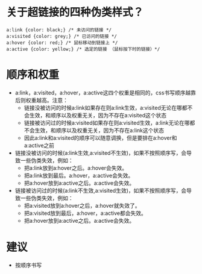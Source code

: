 # 关于超链接的四种伪类样式？
```
a:link {color: black;} /* 未访问的链接 */
a:visited {color: grey;} /* 已访问的链接 */
a:hover {color: red;} /* 鼠标移动到链接上 */
a:active {color: yellow;} /* 选定的链接 （鼠标按下时的链接）*/
```

# 顺序和权重
* a:link，a:visited，a:hover，a:active这四个权重是相同的，css书写顺序越靠后则权重越高。注意：
    - 链接没被访问的时候a:link如果存在则a:link生效，a:visited无论在哪都不会生效，和顺序以及权重无关，因为不存在a:visited这个状态
    - 链接被访问过的时候a:visited如果存在则a:visited生效，a:link无论在哪都不会生效，和顺序以及权重无关，因为不存在a:link这个状态
    - 因此a:link和a:visited的顺序可以随意调换，但是要排在a:hover和a:active之前
* 链接没被访问的时候(a:link生效,a:visited不生效)，如果不按照顺序写，会导致一些伪类失效，例如：
    - 把a:link放到a:hover之后。a:hover会失效。
    - 把a:link放到最后。a:hover，a:active会失效。
    - 把a:hover放到a:active之后。a:active会失效。
* 链接被访问过的时候(a:link不生效,a:visited生效)，如果不按照顺序写，会导致一些伪类失效，例如：
    - 把a:visited放到a:hover之后，a:hover就失效了。
    - 把a:visited放到最后，a:hover，a:active都会失效。
    - 把a:hover放到a:active之后。a:active会失效。

# 建议
* 按顺序书写